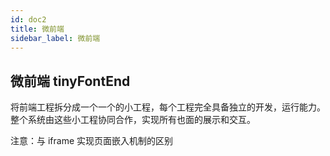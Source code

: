 ```yaml
---
id: doc2
title: 微前端
sidebar_label: 微前端
---
```

## 微前端 tinyFontEnd

将前端工程拆分成一个一个的小工程，每个工程完全具备独立的开发，运行能力。整个系统由这些小工程协同合作，实现所有也面的展示和交互。

注意：与 iframe 实现页面嵌入机制的区别
